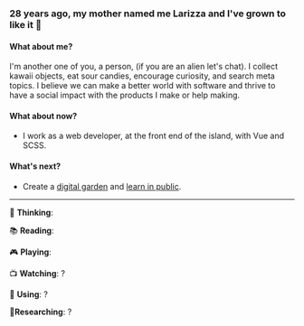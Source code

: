 ### 28 years ago, my mother named me Larizza and I've grown to like it 👋

<!--
**larizzatg/larizzatg** is a ✨ _special_ ✨ repository because its `README.md` (this file) appears on your GitHub profile.

Here are some ideas to get you started:
-->

#### What about me?

I'm another one of you, a person, (if you are an alien let's chat). I collect kawaii objects, eat sour candies, encourage curiosity, and search meta topics. I believe we can make a better world with software and thrive to have a social impact with the products I make or help making.

#### What about now?
- I work as a web developer, at the front end of the island, with Vue and SCSS.


#### What's next?
- Create a [digital garden](https://maggieappleton.com/garden) and [learn in public](https://www.swyx.io/writing/learn-in-public/).


___

:brain: **Thinking**:

:books: **Reading**:  

:video_game: **Playing**:

:tv: **Watching**: ?

:iphone: **Using**: ?

:notebook:**Researching**: ?
